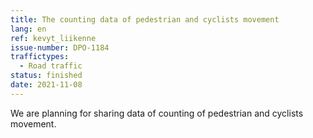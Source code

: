 ```yaml
---
title: The counting data of pedestrian and cyclists movement
lang: en
ref: kevyt_liikenne
issue-number: DPO-1184
traffictypes:
  - Road traffic
status: finished
date: 2021-11-08
---
```



We are planning for sharing data of counting of pedestrian and cyclists movement.
